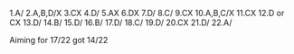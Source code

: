 1.A/
2.A,B,D/X
3.CX
4.D/
5.AX
6.DX
7.D/
8.C/
9.CX
10.A,B,C/X
11.CX
12.D or CX
13.D/
14.B/
15.D/
16.B/
17.D/
18.C/
19.D/
20.CX
21.D/
22.A/

Aiming for 17/22 got 14/22